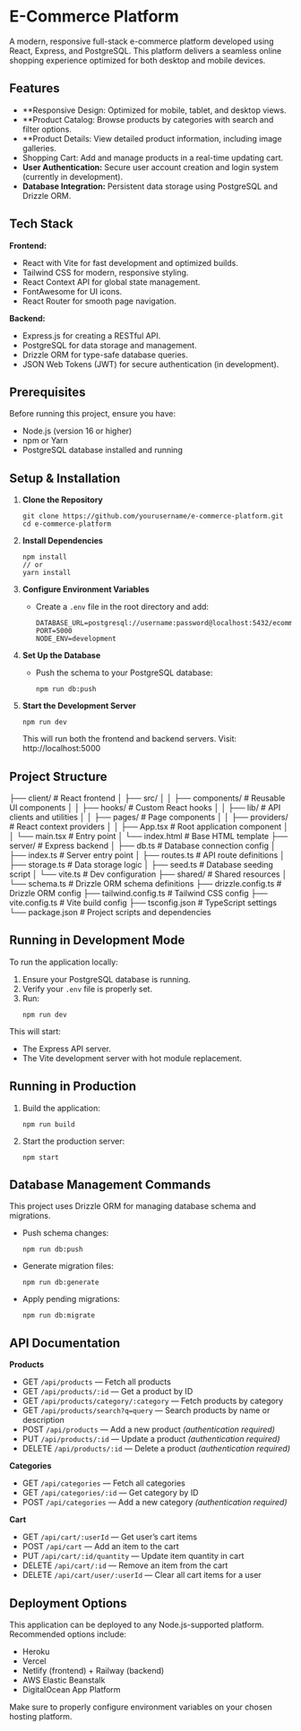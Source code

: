 E-Commerce Platform
====================

A modern, responsive full-stack e-commerce platform developed using React, Express, and PostgreSQL. This platform delivers a seamless online shopping experience optimized for both desktop and mobile devices.

Features
--------

- **Responsive Design: Optimized for mobile, tablet, and desktop views.
- **Product Catalog: Browse products by categories with search and filter options.
- **Product Details: View detailed product information, including image galleries.
- Shopping Cart: Add and manage products in a real-time updating cart.
- **User Authentication:** Secure user account creation and login system (currently in development).
- **Database Integration:** Persistent data storage using PostgreSQL and Drizzle ORM.

Tech Stack
----------

**Frontend:**
- React with Vite for fast development and optimized builds.
- Tailwind CSS for modern, responsive styling.
- React Context API for global state management.
- FontAwesome for UI icons.
- React Router for smooth page navigation.

**Backend:**
- Express.js for creating a RESTful API.
- PostgreSQL for data storage and management.
- Drizzle ORM for type-safe database queries.
- JSON Web Tokens (JWT) for secure authentication (in development).

Prerequisites
-------------

Before running this project, ensure you have:
- Node.js (version 16 or higher)
- npm or Yarn
- PostgreSQL database installed and running

Setup & Installation
--------------------

1. **Clone the Repository**
   ```
   git clone https://github.com/yourusername/e-commerce-platform.git
   cd e-commerce-platform
   ```

2. **Install Dependencies**
   ```
   npm install
   // or
   yarn install
   ```

3. **Configure Environment Variables**
   - Create a `.env` file in the root directory and add:
     ```
     DATABASE_URL=postgresql://username:password@localhost:5432/ecommerce
     PORT=5000
     NODE_ENV=development
     ```

4. **Set Up the Database**
   - Push the schema to your PostgreSQL database:
     ```
     npm run db:push
     ```

5. **Start the Development Server**
   ```
   npm run dev
   ```
   This will run both the frontend and backend servers.
   Visit: http://localhost:5000

Project Structure
-----------------

├── client/                  # React frontend
│   ├── src/
│   │   ├── components/      # Reusable UI components
│   │   ├── hooks/           # Custom React hooks
│   │   ├── lib/             # API clients and utilities
│   │   ├── pages/           # Page components
│   │   ├── providers/       # React context providers
│   │   ├── App.tsx          # Root application component
│   │   └── main.tsx         # Entry point
│   └── index.html           # Base HTML template
├── server/                  # Express backend
│   ├── db.ts                # Database connection config
│   ├── index.ts             # Server entry point
│   ├── routes.ts            # API route definitions
│   ├── storage.ts           # Data storage logic
│   ├── seed.ts              # Database seeding script
│   └── vite.ts              # Dev configuration
├── shared/                  # Shared resources
│   └── schema.ts            # Drizzle ORM schema definitions
├── drizzle.config.ts        # Drizzle ORM config
├── tailwind.config.ts       # Tailwind CSS config
├── vite.config.ts           # Vite build config
├── tsconfig.json            # TypeScript settings
└── package.json             # Project scripts and dependencies

Running in Development Mode
----------------------------

To run the application locally:
1. Ensure your PostgreSQL database is running.
2. Verify your `.env` file is properly set.
3. Run:
   ```
   npm run dev
   ```
This will start:
- The Express API server.
- The Vite development server with hot module replacement.

Running in Production
----------------------

1. Build the application:
   ```
   npm run build
   ```

2. Start the production server:
   ```
   npm start
   ```

Database Management Commands
----------------------------

This project uses Drizzle ORM for managing database schema and migrations.

- Push schema changes:
  ```
  npm run db:push
  ```

- Generate migration files:
  ```
  npm run db:generate
  ```

- Apply pending migrations:
  ```
  npm run db:migrate
  ```

API Documentation
------------------

**Products**
- GET `/api/products` — Fetch all products
- GET `/api/products/:id` — Get a product by ID
- GET `/api/products/category/:category` — Fetch products by category
- GET `/api/products/search?q=query` — Search products by name or description
- POST `/api/products` — Add a new product *(authentication required)*
- PUT `/api/products/:id` — Update a product *(authentication required)*
- DELETE `/api/products/:id` — Delete a product *(authentication required)*

**Categories**
- GET `/api/categories` — Fetch all categories
- GET `/api/categories/:id` — Get category by ID
- POST `/api/categories` — Add a new category *(authentication required)*

**Cart**
- GET `/api/cart/:userId` — Get user’s cart items
- POST `/api/cart` — Add an item to the cart
- PUT `/api/cart/:id/quantity` — Update item quantity in cart
- DELETE `/api/cart/:id` — Remove an item from the cart
- DELETE `/api/cart/user/:userId` — Clear all cart items for a user

Deployment Options
-------------------

This application can be deployed to any Node.js-supported platform. Recommended options include:
- Heroku
- Vercel
- Netlify (frontend) + Railway (backend)
- AWS Elastic Beanstalk
- DigitalOcean App Platform

Make sure to properly configure environment variables on your chosen hosting platform.
